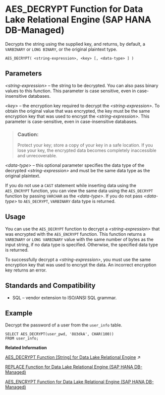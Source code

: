 <!-- loioa5dc84d0179147499830ee226710f968 -->

# AES\_DECRYPT Function for Data Lake Relational Engine \(SAP HANA DB-Managed\)

Decrypts the string using the supplied key, and returns, by default, a `VARBINARY` or `LONG BINARY`, or the original plaintext type.



```
AES_DECRYPT( <string-expression>, <key> [, <data-type> ] )
```



<a name="loioa5dc84d0179147499830ee226710f968__section_xqr_2zk_srb"/>

## Parameters

*<string-expression\>* – the string to be decrypted. You can also pass binary values to this function. This parameter is case sensitive, even in case-insensitive databases.

*<key\>* – the encryption key required to decrypt the *<string-expression\>*. To obtain the original value that was encrypted, the key must be the same encryption key that was used to encrypt the *<string-expression\>*. This parameter is case-sensitive, even in case-insensitive databases.

> ### Caution:  
> Protect your key; store a copy of your key in a safe location. If you lose your key, the encrypted data becomes completely inaccessible and unrecoverable.

*<data-type\>* – this optional parameter specifies the data type of the decrypted *<string-expression\>* and must be the same data type as the original plaintext.

If you do not use a `CAST` statement while inserting data using the `AES_ENCRYPT` function, you can view the same data using the `AES_DECRYPT` function by passing `VARCHAR` as the *<data-type\>*. If you do not pass *<data-type\>* to `AES_DECRYPT`, `VARBINARY` data type is returned.



<a name="loioa5dc84d0179147499830ee226710f968__section_yd2_fzk_srb"/>

## Usage

You can use the `AES_DECRYPT` function to decrypt a *<string-expression\>* that was encrypted with the `AES_ENCRYPT` function. This function returns a `VARBINARY` or `LONG VARBINARY` value with the same number of bytes as the input string, if no data type is specified. Otherwise, the specified data type is returned.

To successfully decrypt a *<string-expression\>*, you must use the same encryption key that was used to encrypt the data. An incorrect encryption key returns an error.



<a name="loioa5dc84d0179147499830ee226710f968__section_ofs_fzk_srb"/>

## Standards and Compatibility

-   SQL – vendor extension to ISO/ANSI SQL grammar.



<a name="loioa5dc84d0179147499830ee226710f968__section_h1s_gzk_srb"/>

## Example

Decrypt the password of a user from the `user_info` table.

```
SELECT AES_DECRYPT(user_pwd, '8U3dkA', CHAR(100))
FROM user_info;
```

**Related Information**  


[AES_DECRYPT Function [String] for Data Lake Relational Engine](https://help.sap.com/viewer/19b3964099384f178ad08f2d348232a9/2023_1_QRC/en-US/a4c35f4384f21015b35996b31b9cb1e5.html "Decrypts the string using the supplied key, and returns, by default, a VARBINARY or LONG BINARY, or the original plaintext type.") :arrow_upper_right:

[REPLACE Function for Data Lake Relational Engine \(SAP HANA DB-Managed\)](replace-function-for-data-lake-relational-engine-sap-hana-db-managed-b8f3ed4.md "Replaces all occurrences of a substring with another substring.")

[AES\_ENCRYPT Function for Data Lake Relational Engine \(SAP HANA DB-Managed\)](aes-encrypt-function-for-data-lake-relational-engine-sap-hana-db-managed-4689e70.md "Encrypts the specified values using the supplied encryption key, and returns a VARBINARY or LONG VARBINARY.")

